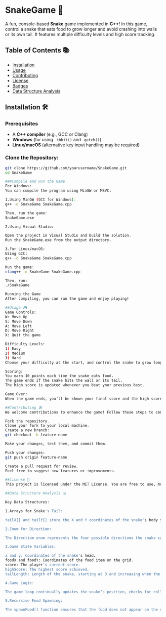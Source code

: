 # SnakeGame 🐍

A fun, console-based **Snake** game implemented in **C++**! In this game, control a snake that eats food to grow longer and avoid crashing into walls or its own tail. It features multiple difficulty levels and high score tracking.

## Table of Contents 📚

- [Installation](#installation)
- [Usage](#usage)
- [Contributing](#contributing)
- [License](#license)
- [Badges](#badges)
- [Data Structure Analysis](#data-structure-analysis)

## Installation 🛠️

### Prerequisites
- A **C++ compiler** (e.g., GCC or Clang)
- **Windows** (for using `_kbhit()` and `_getch()`)
- **Linux/macOS** (alternative key input handling may be required)

### Clone the Repository:
```bash
git clone https://github.com/yourusername/SnakeGame.git
cd SnakeGame

###Compile and Run the Game
For Windows:
You can compile the program using MinGW or MSVC:

1.Using MinGW (GCC for Windows):
g++ -o SnakeGame SnakeGame.cpp

Then, run the game:
SnakeGame.exe

2.Using Visual Studio:

Open the project in Visual Studio and build the solution.
Run the SnakeGame.exe from the output directory.

3.For Linux/macOS:
Using GCC:
g++ -o SnakeGame SnakeGame.cpp

Run the game:
clang++ -o SnakeGame SnakeGame.cpp

Then, run:
./SnakeGame

Running the Game
After compiling, you can run the game and enjoy playing!

##Usage 🎮
Game Controls:
W: Move Up
S: Move Down
A: Move Left
D: Move Right
X: Quit the game

Difficulty Levels:
1) Easy
2) Medium
3) Hard
Choose your difficulty at the start, and control the snake to grow longer as you eat the food (denoted by F). The goal is to avoid crashing into walls or your own tail!

Scoring:
You earn 10 points each time the snake eats food.
The game ends if the snake hits the wall or its tail.
The high score is updated whenever you beat your previous best.

Game Over:
When the game ends, you’ll be shown your final score and the high score. You can press R to restart the game or X to exit.

##Contributing 🛠️
We welcome contributions to enhance the game! Follow these steps to contribute:

Fork the repository.
Clone your fork to your local machine.
Create a new branch:
git checkout -b feature-name

Make your changes, test them, and commit them.

Push your changes:
git push origin feature-name

Create a pull request for review.
Feel free to suggest new features or improvements.

##License 📄
This project is licensed under the MIT License. You are free to use, modify, and distribute the code.

##Data Structure Analysis 📊

Key Data Structures:

1.Arrays for Snake's Tail:

tailX[] and tailY[] store the X and Y coordinates of the snake's body segments. These arrays are updated each time the snake moves, and they allow the game to track the snake's body as it grows.

2.Enum for Direction:

The Direction enum represents the four possible directions the snake can move: UP, DOWN, LEFT, and RIGHT. The game uses this enum to control movement.

3.Game State Variables:

x and y: Coordinates of the snake's head.
foodX and foodY: Coordinates of the food item on the grid.
score: The player's current score.
highScore: The highest score achieved.
tailLength: Length of the snake, starting at 3 and increasing when the snake eats food.

4.Game Logic:

The game loop continually updates the snake’s position, checks for collisions (with walls or the snake’s own body), and updates the score. The use of arrays and enums ensures efficient tracking of the snake’s body and direction, while the game state variables allow easy modification and retrieval of the game status.

5.Recursive Food Spawning:

The spawnFood() function ensures that the food does not appear on the snake's body by checking each segment of the snake's tail. If food spawns on the snake, it is relocated.






